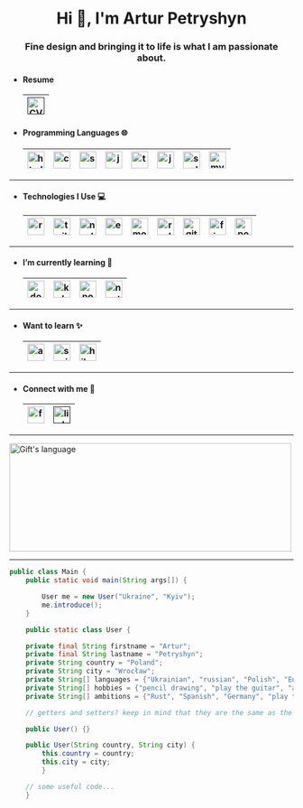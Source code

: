 <h1 align="center">Hi 👋, I'm Artur Petryshyn</h1>
<h3 align="center">Fine design and bringing it to life is what I am passionate about.</h3>

-   #### Resume

    | [<img src="https://img.icons8.com/nolan/64/parse-from-clipboard.png" width="30" alt="CV" title="CV"/>]() |
    | -------------------------------------------------------------------------------------------------------- |

-   #### Programming Languages 🌐
    | [<img src="https://cdn.jsdelivr.net/gh/devicons/devicon@latest/icons/html5/html5-original-wordmark.svg" width="30" alt="html5" title="html5"/>](cdn.jsdelivr.net) | [<img src="https://cdn.jsdelivr.net/gh/devicons/devicon@latest/icons/css3/css3-original-wordmark.svg"  width="30" alt="css3" title="css3"/>](cdn.jsdelivr.net) | [<img src="https://cdn.jsdelivr.net/gh/devicons/devicon@latest/icons/sass/sass-original.svg" width="30" alt="sass" title="sass"/>](cdn.jsdelivr.net) | [<img src="https://cdn.jsdelivr.net/gh/devicons/devicon@latest/icons/javascript/javascript-original.svg" width="30" alt="javascript" title="javascript"/>](cdn.jsdelivr.net) | [<img src="https://cdn.jsdelivr.net/gh/devicons/devicon@latest/icons/typescript/typescript-original.svg" width="30" alt="typescript" title="typescript"/>](cdn.jsdelivr.net) | [<img src="https://cdn.jsdelivr.net/gh/devicons/devicon@latest/icons/java/java-original-wordmark.svg" width="30" alt="java" title="java"/>](cdn.jsdelivr.net) | [<img src="https://cdn.jsdelivr.net/gh/devicons/devicon@latest/icons/scala/scala-original.svg" width="30" alt="scala" title="scala"/>](cdn.jsdelivr.net) | [<img src="https://cdn.jsdelivr.net/gh/devicons/devicon@latest/icons/mysql/mysql-original.svg" width="30" alt="mysql" title="mysql"/>](cdn.jsdelivr.net) |
    | ----------------------------------------------------------------------------------------------------------------------------------------------------------------- | -------------------------------------------------------------------------------------------------------------------------------------------------------------- | ---------------------------------------------------------------------------------------------------------------------------------------------------- | ---------------------------------------------------------------------------------------------------------------------------------------------------------------------------- | ---------------------------------------------------------------------------------------------------------------------------------------------------------------------------- | ------------------------------------------------------------------------------------------------------------------------------------------------------------- | -------------------------------------------------------------------------------------------------------------------------------------------------------- | -------------------------------------------------------------------------------------------------------------------------------------------------------- |

---

-   #### Technologies I Use :computer:
    | [<img src="https://cdn.jsdelivr.net/gh/devicons/devicon@latest/icons/react/react-original.svg" width="30" title="react"/>](cdn.jsdelivr.net) | [<img src="https://cdn.jsdelivr.net/gh/devicons/devicon@latest/icons/tailwindcss/tailwindcss-original.svg" width="30" title="tailwind"/>](cdn.jsdelivr.net) | [<img src="https://cdn.jsdelivr.net/gh/devicons/devicon@latest/icons/nodejs/nodejs-original-wordmark.svg" width="30" title="nodejs"/>](cdn.jsdelivr.net) | [<img src="https://cdn.jsdelivr.net/gh/devicons/devicon@latest/icons/express/express-original-wordmark.svg" width="30" title="expressjs"/>](cdn.jsdelivr.net) | [<img src="https://cdn.jsdelivr.net/gh/devicons/devicon@latest/icons/mongodb/mongodb-original-wordmark.svg" width="30" title="mongodb"/>](cdn.jsdelivr.net) | [<img src="https://cdn.jsdelivr.net/gh/devicons/devicon@latest/icons/redux/redux-original.svg" width="30" title="redux"/>](cdn.jsdelivr.net) | [<img src="https://cdn.jsdelivr.net/gh/devicons/devicon@latest/icons/git/git-original.svg" width="30" title="git"/>](cdn.jsdelivr.net) | [<img src="https://cdn.jsdelivr.net/gh/devicons/devicon@latest/icons/figma/figma-original.svg" width="30" title="figma"/>](cdn.jsdelivr.net) | [<img src="https://cdn.jsdelivr.net/gh/devicons/devicon@latest/icons/postman/postman-original.svg" width="30" title="postman"/>](cdn.jsdelivr.net) |
    | -------------------------------------------------------------------------------------------------------------------------------------------- | ----------------------------------------------------------------------------------------------------------------------------------------------------------- | -------------------------------------------------------------------------------------------------------------------------------------------------------- | ------------------------------------------------------------------------------------------------------------------------------------------------------------- | ----------------------------------------------------------------------------------------------------------------------------------------------------------- | -------------------------------------------------------------------------------------------------------------------------------------------- | -------------------------------------------------------------------------------------------------------------------------------------- | -------------------------------------------------------------------------------------------------------------------------------------------- | -------------------------------------------------------------------------------------------------------------------------------------------------- |

---

-   #### I’m currently learning 🌱
    | [<img src="https://cdn.jsdelivr.net/gh/devicons/devicon@latest/icons/docker/docker-original-wordmark.svg" width="30" title="docker"/>](cdn.jsdelivr.net) | [<img src="https://cdn.jsdelivr.net/gh/devicons/devicon@latest/icons/kubernetes/kubernetes-original-wordmark.svg" width="30" title="kubernetes"/>](cdn.jsdelivr.net) | [<img src="https://cdn.jsdelivr.net/gh/devicons/devicon@latest/icons/postgresql/postgresql-original-wordmark.svg" width="30" title="postgresql"/>](cdn.jsdelivr.net) | [<img src="https://cdn.jsdelivr.net/gh/devicons/devicon@latest/icons/nextjs/nextjs-original.svg" width="30" title="nextjs"/>](cdn.jsdelivr.net) |
    | -------------------------------------------------------------------------------------------------------------------------------------------------------- | -------------------------------------------------------------------------------------------------------------------------------------------------------------------- | -------------------------------------------------------------------------------------------------------------------------------------------------------------------- | ----------------------------------------------------------------------------------------------------------------------------------------------- |

---

-   #### Want to learn :sparkles:
    | [<img src="https://cdn.jsdelivr.net/gh/devicons/devicon@latest/icons/angular/angular-original.svg" width="30" title="angular"/>](cdn.jsdelivr.net) | [<img src="https://cdn.jsdelivr.net/gh/devicons/devicon@latest/icons/spring/spring-original-wordmark.svg" width="30" title="spring"/>](cdn.jsdelivr.net) | [<img src="https://cdn.jsdelivr.net/gh/devicons/devicon@latest/icons/hibernate/hibernate-original-wordmark.svg" width="30" title="hibernate"/>](cdn.jsdelivr.net) |
    | -------------------------------------------------------------------------------------------------------------------------------------------------- | -------------------------------------------------------------------------------------------------------------------------------------------------------- | ----------------------------------------------------------------------------------------------------------------------------------------------------------------- |

---

-   #### Connect with me :email:
    | [<img src="https://cdn.jsdelivr.net/gh/devicons/devicon@latest/icons/facebook/facebook-original.svg" width="30" alt="facebook" title="facebook"/>](https://www.facebook.com/tyrykstar/) | [<img src="https://cdn.jsdelivr.net/gh/devicons/devicon@latest/icons/linkedin/linkedin-original.svg" width="30" alt="linkedin" title="linkedin"/>]() |
    | --------------------------------------------------------------------------------------------------------------------------------------------------------------------------------------- | ---------------------------------------------------------------------------------------------------------------------------------------------------- |

---

<img align="center" src="https://github-readme-stats.vercel.app/api/top-langs?username=Tyrykstar&langs_count=10&show_icons=true&locale=en&layout=compact&theme=light" alt="Gift's language" height="192px"  width="500px"/>

---

```java
public class Main {
    public static void main(String args[]) {

        User me = new User("Ukraine", "Kyiv");
        me.introduce();
    }

    public static class User {

    private final String firstname = "Artur";
    private final String lastname = "Petryshyn";
    private String country = "Poland";
    private String city = "Wrocław";
    private String[] languages = {"Ukrainian", "russian", "Polish", "English"};
    private String[] hobbies = {"pencil drawing", "play the guitar", "astronomy"};
    private String[] ambitions = {"Rust", "Spanish", "Germany", "play the piano", "code an apology algorithm for bugs :)", "and 6 more"};

    // getters and setters? keep in mind that they are the same as the toString method :)

    public User() {}

    public User(String country, String city) {
        this.country = country;
        this.city = city;
        }

    // some useful code...
    }
```
